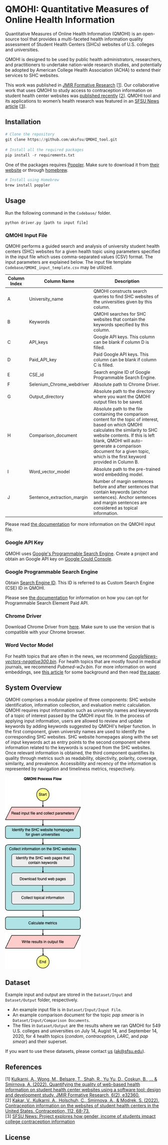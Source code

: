 # QMOHI: Quantitative Measures of Online Health Information #
Quantitative Measures of Online Health Information (QMOHI) is an open-source tool that provides a multi-faceted health information quality assessment of Student Health Centers (SHCs) websites of U.S. colleges and universities. 

QMOHI is designed to be used by public health administrators, researchers, and practitioners to undertake nation-wide research studies, and potentially be adopted by American College Health Association (ACHA) to extend their services to SHC websites.

This work was published in [JMIR Formative Research](https://formative.jmir.org/2022/2/e32360) [[1](#references)]. Our collaborative work that uses QMOHI to study access to contraception information on student health center websites was [published recently](https://www.contraceptionjournal.org/article/S0010-7824(22)00011-7/fulltext) [[2](#references)]. QMOHI tool and its applications to women’s health research was featured in an [SFSU News article](https://news.sfsu.edu/archive/news-story/project-explores-how-gender-income-students-impact-college-contraception-information.html) [[3](#references)].

## Installation

```Python
# Clone the repository
git clone https://github.com/aksfsu/QMOHI_tool.git

# Install all the required packages
pip install -r requirements.txt
```

One of the packages requires [Poppler](https://poppler.freedesktop.org). Make sure to download it from [their website](https://poppler.freedesktop.org) or through [homebrew](https://formulae.brew.sh/formula/poppler).

```Python
# Install using Homebrew
brew install poppler
```


## Usage

Run the following command in the `Codebase/` folder.

```
python driver.py [path to input file]
```

### QMOHI Input File

QMOHI performs a guided search and analysis of university student health centers (SHC) websites for a given health topic using parameters specified in the input file which uses comma-separated values (CSV) format. The input parameters are explained below. The input file template `Codebase/QMOHI_input_template.csv` may be utilized.  

| Column Index | Column Name | Description |
| ----------- | ----------- | ----------- |
| A | University_name | QMOHI constructs search queries to find SHC websites of the universities given by this column. |
| B | Keywords | QMOHI searches for SHC websites that contain the keywords specified by this column. |
| C | API_keys | Google API keys. This column can be blank if column D is filled. |
| D | Paid_API_key | Paid Google API keys. This column can be blank if column C is filled. |
| E | CSE_id | Search engine ID of Google Programmable Search Engine. |
| F | Selenium_Chrome_webdriver | Absolute path to Chrome Driver. |
| G | Output_directory | Absolute path to the directory where you want the QMOHI output files to be saved. |
| H | Comparison_document | Absolute path to the file containing the comparison content for the topic of interest, based on which QMOHI calculates the similarity to SHC website contents. If this is left blank, QMOHI will auto-generate a comparison document for a given topic, which is the first keyword provided in Column B.  |
| I | Word_vector_model | Absolute path to the pre-trained word embedding model. |
| J | Sentence_extraction_margin | Number of margin sentences before and after sentences that contain keywords (anchor sentences). Anchor sentences and margin sentences are considered as topical information.  |

Please read [the documentation](https://docs.google.com/document/d/1cqgTK_7dudHliH3DktOFCkqx72IcVd75rwZJnlqVmYQ/edit?usp=sharing) for more information on the QMOHI input file.

### Google API Key

QMOHI uses [Google's Programmable Search Engine](https://developers.google.com/custom-search). Create a project and obtain an Google API key on [Google Could Console](https://console.cloud.google.com/).


### Google Programmable Search Engine 

Obtain [Search Engine ID](https://developers.google.com/custom-search/v1/overview). This ID is referred to as Custom Search Engine (CSE) ID in QMOHI.

Please see [the documentation](https://docs.google.com/document/d/1b1FpSLW9pDVb8dCTFXAdIr5tbsb-uodFfO3wz24rV54/edit#) for information on how you can opt for Programmable Search Element Paid API.

### Chrome Driver

Download Chrome Driver from [here](https://chromedriver.chromium.org/downloads). Make sure to use the version that is compatible with your Chrome browser.

### Word Vector Model

For health topics that are often in the news, we recommend [*GoogleNews-vectors-negative300.bin*](https://code.google.com/archive/p/word2vec/). For health topics that are mostly found in medical journals, we recommend *Pubmed-w2v.bin*. For more information on word embeddings, see [this article](https://towardsdatascience.com/nlp-101-word2vec-skip-gram-and-cbow-93512ee24314) for some background and then read [the paper](https://arxiv.org/pdf/1301.3781.pdf). 

## System Overview

QMOHI comprises a modular pipeline of three components: SHC website identification, information collection, and evaluation metric calculation. QMOHI requires input information such as university names and keywords of a topic of interest passed by the QMOHI input file. In the process of applying input information, users are allowed to review and update keywords by adding keywords suggested by QMOHI's helper function. In the first component, given university names are used to identify the corresponding SHC websites. SHC website homepages along with the set of input keywords act as entry points to the second component where information related to the keywords is scraped from the SHC websites. Once relevant information is obtained, the third component quantifies its quality through metrics such as readability, objectivity, polarity, coverage, similarity, and prevalence. Accessibility and recency of the information is represented by navigation and timeliness metrics, respectively. 

![QMOHI Flowchart](./Dataset/Asset/QMOHI%20System%20Overview.jpg)

## Dataset

Example input and output are stored in the `Dataset/Input` and `Dataset/Output` folder, respectively. 
- An example input file is in `Dataset/Input/Input File`.
- An example comparison document for the topic *pap smear* is in `Dataset/Input/Comparison Documents`. 
- The files in `Dataset/Output` are the results where we ran QMOHI for 549 U.S. colleges and universities on July 14, Augist 14, and September 14, 2020, for 4 health topics (*condom*, *contraception*, *LARC*, and *pap smear*) and their superset.

If you want to use these datasets, please contact [us](ak@sfsu.edu) (ak@sfsu.edu).

## References

[1] [Kulkarni, A., Wong, M., Belsare, T., Shah, R., Yu Yu, D., Coskun, B., ... & Smirnova, A. (2022). Quantifying the quality of web-based health information on student health center websites using a software tool: design and development study. JMIR Formative Research, 6(2), e32360.](https://formative.jmir.org/2022/2/e32360)  
[2] [Kakar, V., Kulkarni, A., Holschuh, C., Smirnova, A., & Modrek, S. (2022). Contraception information on the websites of student health centers in the United States. Contraception, 112, 68-73.](https://www.contraceptionjournal.org/article/S0010-7824(22)00011-7/fulltext)  
[3] [SFSU News: Project explores how gender, income of students impact college contraception information](https://news.sfsu.edu/archive/news-story/project-explores-how-gender-income-students-impact-college-contraception-information.html)  

## License

